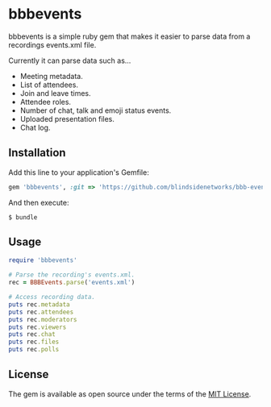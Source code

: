# bbbevents

bbbevents is a simple ruby gem that makes it easier to parse data from a recordings events.xml file.

Currently it can parse data such as...

* Meeting metadata.
* List of attendees.
* Join and leave times.
* Attendee roles.
* Number of chat, talk and emoji status events. 
* Uploaded presentation files.
* Chat log.

## Installation

Add this line to your application's Gemfile:

```ruby
gem 'bbbevents', :git => 'https://github.com/blindsidenetworks/bbb-events'
```

And then execute:

    $ bundle

## Usage

```ruby
require 'bbbevents'

# Parse the recording's events.xml.
rec = BBBEvents.parse('events.xml')

# Access recording data.
puts rec.metadata
puts rec.attendees
puts rec.moderators
puts rec.viewers
puts rec.chat
puts rec.files
puts rec.polls
```

## License

The gem is available as open source under the terms of the [MIT License](http://opensource.org/licenses/MIT).
